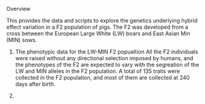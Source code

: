 Overview

This provides the data and scripts to explore the genetics underlying hybrid effect variation in a F2 population of pigs. The F2 was developed from a cross between the European Large White (LW) boars and East Asian Min (MIN) sows.

1. The phenotypic data for the LW-MIN F2 popualtion
  All the F2 individuals were raised without any directional selection imposed by humans, and the phenotypes of the F2 are expected to vary with the segreation of the LW and MIN alleles in the F2 population. A total of 135 traits were collected in the F2 population, and most of them are collected at 240 days after birth. 

2. 

